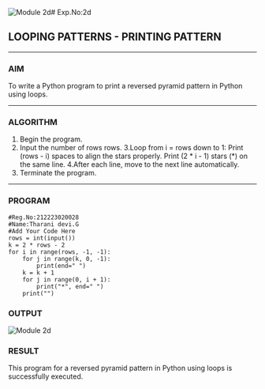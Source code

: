 ![Module 2d](https://github.com/user-attachments/assets/4ae6cd4b-9ad8-4b6e-afd5-e11741694e52)# Exp.No:2d
## LOOPING PATTERNS - PRINTING PATTERN

---

### AIM  
To write a Python program to print a reversed pyramid pattern in Python using loops.

---

### ALGORITHM

1. Begin the program.  
2. Input the number of rows rows.
3.Loop from i = rows down to 1:
   Print (rows - i) spaces to align the stars properly.
   Print (2 * i - 1) stars (*) on the same line.
4.After each line, move to the next line automatically.
5. Terminate the program.

---

### PROGRAM
```
#Reg.No:212223020028
#Name:Tharani devi.G
#Add Your Code Here
rows = int(input())
k = 2 * rows - 2
for i in range(rows, -1, -1):
    for j in range(k, 0, -1):
        print(end=" ")
    k = k + 1
    for j in range(0, i + 1):
        print("*", end=" ")
    print("")
```

### OUTPUT


![Module 2d](https://github.com/user-attachments/assets/70233ca6-5189-4873-93a4-c31fcce6d550)

### RESULT
This program for a reversed pyramid pattern in Python using loops is successfully executed.
